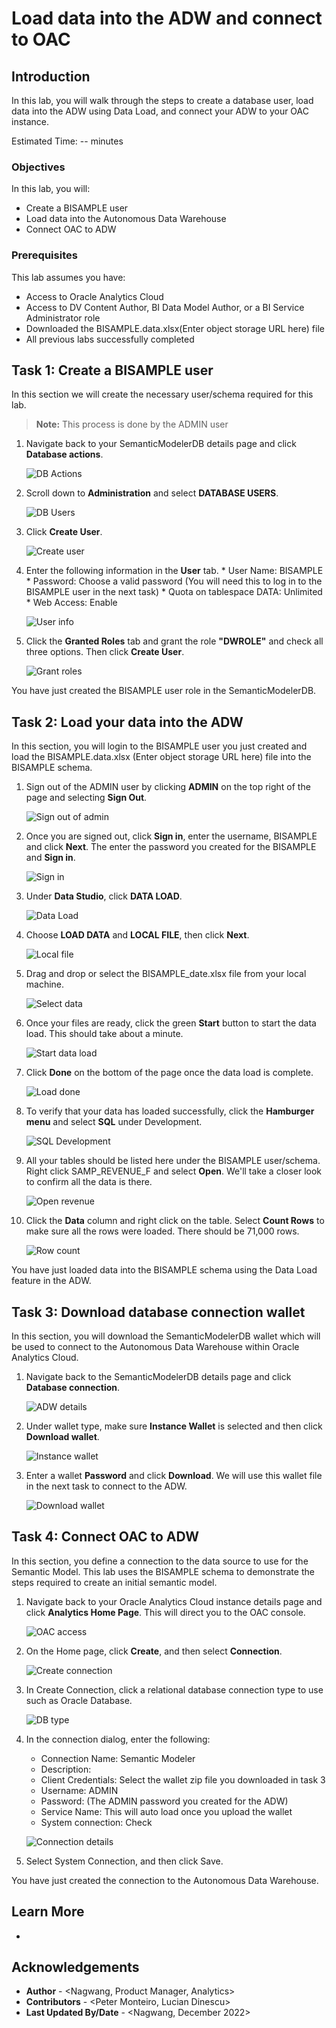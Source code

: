 # Load data into the ADW and connect to OAC

## Introduction

In this lab, you will walk through the steps to create a database user, load data into the ADW using Data Load, and connect your ADW to your OAC instance.

Estimated Time: -- minutes

### Objectives

In this lab, you will:
* Create a BISAMPLE user
* Load data into the Autonomous Data Warehouse
* Connect OAC to ADW

### Prerequisites

This lab assumes you have:
* Access to Oracle Analytics Cloud
* Access to DV Content Author, BI Data Model Author, or a BI Service Administrator role
* Downloaded the BISAMPLE.data.xlsx(Enter object storage URL here) file
* All previous labs successfully completed

## Task 1: Create a BISAMPLE user
In this section we will create the necessary user/schema required for this lab.

>**Note:** This process is done by the ADMIN user

1. Navigate back to your SemanticModelerDB details page and click **Database actions**.

	![DB Actions](./images/adw-details.png)

2. Scroll down to **Administration** and select **DATABASE USERS**.

	![DB Users](./images/db-users.png)

3. Click **Create User**.

	![Create user](./images/create-user.png)

4. Enter the following information in the **User** tab.
		* User Name: BISAMPLE
		* Password: Choose a valid password (You will need this to log in to the BISAMPLE user in the next task)
		* Quota on tablespace DATA: Unlimited
		* Web Access: Enable

	![User info](./images/user-info.png)

5. Click the **Granted Roles** tab and grant the role **"DWROLE"** and check all three options. Then click **Create User**.

	![Grant roles](./images/grant-roles.png)

You have just created the BISAMPLE user role in the SemanticModelerDB.

## Task 2: Load your data into the ADW
In this section, you will login to the BISAMPLE user you just created and load the BISAMPLE.data.xlsx (Enter object storage URL here) file into the BISAMPLE schema.

1. Sign out of the ADMIN user by clicking **ADMIN** on the top right of the page and selecting **Sign Out**.

	![Sign out of admin](./images/sign-out-admin.png)

2. Once you are signed out, click **Sign in**, enter the username, BISAMPLE and click **Next**. The enter the password you created for the BISAMPLE and **Sign in**.

	![Sign in](./images/sign-in.png)

3. Under **Data Studio**, click **DATA LOAD**.

	![Data Load](./images/data-load.png)

4. Choose **LOAD DATA** and **LOCAL FILE**, then click **Next**.

	![Local file](./images/local-file.png)

4. Drag and drop or select the BISAMPLE_date.xlsx file from your local machine.

	![Select data](./images/select-data.png)

5. Once your files are ready, click the green **Start** button to start the data load. This should take about a minute.

	![Start data load](./images/start-load.png)

6. Click **Done** on the bottom of the page once the data load is complete.

	![Load done](./images/load-done.png)

7. To verify that your data has loaded successfully, click the **Hamburger menu** and select **SQL** under Development.

	![SQL Development](./images/sql.png)

8. All your tables should be listed here under the BISAMPLE user/schema. Right click SAMP_REVENUE_F and select **Open**. We'll take a closer look to confirm all the data is there.

	![Open revenue](./images/open-revenue.png)

9. Click the **Data** column and right click on the table. Select **Count Rows** to make sure all the rows were loaded. There should be 71,000 rows.

	![Row count](./images/row-count.png)

You have just loaded data into the BISAMPLE schema using the Data Load feature in the ADW.

## Task 3: Download database connection wallet
In this section, you will download the SemanticModelerDB wallet which will be used to connect to the Autonomous Data Warehouse within Oracle Analytics Cloud.

1. Navigate back to the SemanticModelerDB details page and click **Database connection**.

	![ADW details](./images/adw-details.png)

2. Under wallet type, make sure **Instance Wallet** is selected and then click **Download wallet**.

	![Instance wallet](./images/instance-wallet.png)

3. Enter a wallet **Password** and click **Download**. We will use this wallet file in the next task to connect to the ADW.

	![Download wallet](./images/download-wallet.png)

## Task 4: Connect OAC to ADW
In this section, you define a connection to the data source to use for the Semantic Model. This lab uses the BISAMPLE schema to demonstrate the steps required to create an initial semantic model.

1. Navigate back to your Oracle Analytics Cloud instance details page and click **Analytics Home Page**. This will direct you to the OAC console.

	![OAC access](images/access-oac.png)

2. On the Home page, click **Create**, and then select **Connection**.

	![Create connection](./images/create-connection.png)

3. In Create Connection, click a relational database connection type to use such as Oracle Database.

	![DB type](./images/db-type.png)

4. In the connection dialog, enter the following:

	* Connection Name: Semantic Modeler
	* Description:
	* Client Credentials: Select the wallet zip file you downloaded in task 3
	* Username: ADMIN
	* Password: (The ADMIN password you created for the ADW)
	* Service Name: This will auto load once you upload the wallet
	* System connection: Check

	![Connection details](./images/connection-details.png)

5. Select System Connection, and then click Save.

You have just created the connection to the Autonomous Data Warehouse.

## Learn More
*

## Acknowledgements
* **Author** - <Nagwang, Product Manager, Analytics>
* **Contributors** -  <Peter Monteiro, Lucian Dinescu>
* **Last Updated By/Date** - <Nagwang, December 2022>
